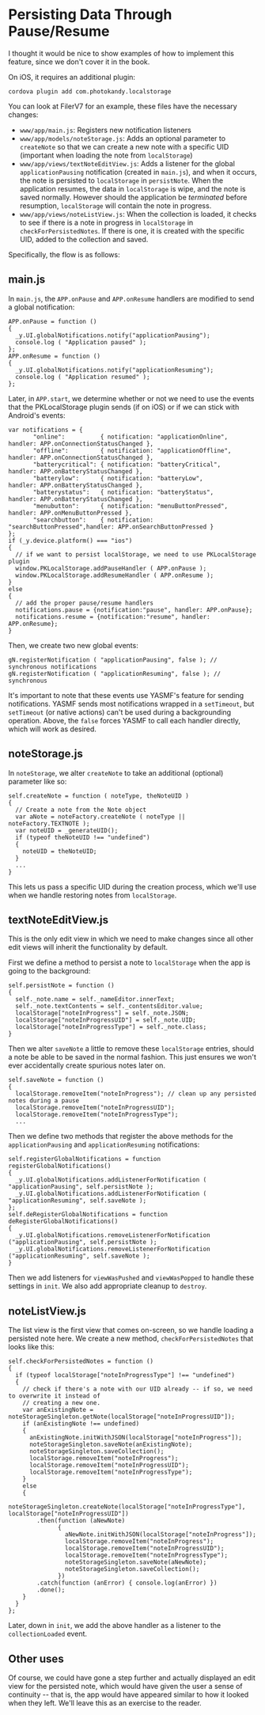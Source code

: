 # Persisting Data Through Pause/Resume

I thought it would be nice to show examples of how to implement this feature, since we don't cover it in the book.

On iOS, it requires an additional plugin:

```
cordova plugin add com.photokandy.localstorage
```

You can look at FilerV7 for an example, these files have the necessary changes:

* `www/app/main.js`: Registers new notification listeners
* `www/app/models/noteStorage.js`: Adds an optional parameter to `createNote` so that we can create a new note with a specific UID (important when loading the note from `localStorage`)
* `www/app/views/textNoteEditView.js`: Adds a listener for the global `applicationPausing` notification (created in `main.js`), and when it occurs, the note is persisted to `localStorage` in `persistNote`. When the application resumes, the data in `localStorage` is wipe, and the note is saved normally. However should the application be *terminated* before resumption, `localStorage` will contain the note in progress.
* `www/app/views/noteListView.js`: When the collection is loaded, it checks to see if there is a note in progress in `localStorage` in `checkForPersistedNotes`. If there is one, it is created with the specific UID, added to the collection and saved.

Specifically, the flow is as follows:

## main.js

In `main.js`, the `APP.onPause` and `APP.onResume` handlers are modified to send a global notification:

```
APP.onPause = function ()
{
  _y.UI.globalNotifications.notify("applicationPausing");
  console.log ( "Application paused" );
};
APP.onResume = function ()
{
  _y.UI.globalNotifications.notify("applicationResuming");
  console.log ( "Application resumed" );
};
```

Later, in `APP.start`, we determine whether or not we need to use the events that the PKLocalStorage plugin sends (if on iOS) or if we can stick with Android's events:

```
var notifications = {
       "online":          { notification: "applicationOnline",  handler: APP.onConnectionStatusChanged },
       "offline":         { notification: "applicationOffline", handler: APP.onConnectionStatusChanged },
       "batterycritical": { notification: "batteryCritical",    handler: APP.onBatteryStatusChanged },
       "batterylow":      { notification: "batteryLow",         handler: APP.onBatteryStatusChanged },
       "batterystatus":   { notification: "batteryStatus",      handler: APP.onBatteryStatusChanged },
       "menubutton":      { notification: "menuButtonPressed",  handler: APP.onMenuButtonPressed },
       "searchbutton":    { notification: "searchButtonPressed",handler: APP.onSearchButtonPressed }
};
if (_y.device.platform() === "ios")
{
  // if we want to persist localStorage, we need to use PKLocalStorage plugin
  window.PKLocalStorage.addPauseHandler ( APP.onPause );
  window.PKLocalStorage.addResumeHandler ( APP.onResume );
}
else
{
  // add the proper pause/resume handlers
  notifications.pause = {notification:"pause", handler: APP.onPause};
  notifications.resume = {notification:"resume", handler: APP.onResume};
}
```

Then, we create two new global events:

```
gN.registerNotification ( "applicationPausing", false ); // synchronous notifications
gN.registerNotification ( "applicationResuming", false ); // synchronous
```
It's important to note that these events use YASMF's feature for sending notifications. YASMF sends most notifications wrapped in a `setTimeout`, but `setTimeout` (or native actions) can't be used during a backgrounding operation. Above, the `false` forces YASMF to call each handler directly, which will work as desired.

## noteStorage.js

In `noteStorage`, we alter `createNote` to take an additional (optional) parameter like so:

```
self.createNote = function ( noteType, theNoteUID )
{
  // Create a note from the Note object
  var aNote = noteFactory.createNote ( noteType || noteFactory.TEXTNOTE );
  var noteUID = _generateUID();
  if (typeof theNoteUID !== "undefined")
  {
    noteUID = theNoteUID;
  }
  ...
}
```
This lets us pass a specific UID during the creation process, which we'll use when we handle restoring notes from `localStorage`.

## textNoteEditView.js

This is the only edit view in which we need to make changes since all other edit views will inherit the functionality by default. 

First we define a method to persist a note to `localStorage` when the app is going to the background:

```
self.persistNote = function ()
{
  self._note.name = self._nameEditor.innerText;
  self._note.textContents = self._contentsEditor.value;
  localStorage["noteInProgress"] = self._note.JSON;
  localStorage["noteInProgressUID"] = self._note.UID;
  localStorage["noteInProgressType"] = self._note.class;
}
```

Then we alter `saveNote` a little to remove these `localStorage` entries, should a note be able to be saved in the normal fashion. This just ensures we won't ever accidentally create spurious notes later on.

```
self.saveNote = function ()
{
  localStorage.removeItem("noteInProgress"); // clean up any persisted notes during a pause
  localStorage.removeItem("noteInProgressUID");
  localStorage.removeItem("noteInProgressType");
  ...
```

Then we define two methods that register the above methods for the `applicationPausing` and `applicationResuming` notifications:

```
self.registerGlobalNotifications = function registerGlobalNotifications()
{
  _y.UI.globalNotifications.addListenerForNotification ( "applicationPausing", self.persistNote );
  _y.UI.globalNotifications.addListenerForNotification ( "applicationResuming", self.saveNote );
};
self.deRegisterGlobalNotifications = function deRegisterGlobalNotifications()
{
  _y.UI.globalNotifications.removeListenerForNotification ("applicationPausing", self.persistNote );
  _y.UI.globalNotifications.removeListenerForNotification ("applicationResuming", self.saveNote );
}
```

Then we add listeners for `viewWasPushed` and `viewWasPopped` to handle these settings in `init`. We also add appropriate cleanup to `destroy`. 

## noteListView.js

The list view is the first view that comes on-screen, so we handle loading a persisted note here. We create a new method, `checkForPersistedNotes` that looks like this:

```
self.checkForPersistedNotes = function ()
{
  if (typeof localStorage["noteInProgressType"] !== "undefined")
  {
    // check if there's a note with our UID already -- if so, we need to overwrite it instead of
    // creating a new one.
    var anExistingNote = noteStorageSingleton.getNote(localStorage["noteInProgressUID"]);
    if (anExistingNote !== undefined)
    {
      anExistingNote.initWithJSON(localStorage["noteInProgress"]);
      noteStorageSingleton.saveNote(anExistingNote);
      noteStorageSingleton.saveCollection();
      localStorage.removeItem("noteInProgress");
      localStorage.removeItem("noteInProgressUID");
      localStorage.removeItem("noteInProgressType");
    }
    else
    {
      noteStorageSingleton.createNote(localStorage["noteInProgressType"], localStorage["noteInProgressUID"])
        .then(function (aNewNote)
              {
                aNewNote.initWithJSON(localStorage["noteInProgress"]);
                localStorage.removeItem("noteInProgress");
                localStorage.removeItem("noteInProgressUID");
                localStorage.removeItem("noteInProgressType");
                noteStorageSingleton.saveNote(aNewNote);
                noteStorageSingleton.saveCollection();
              })
        .catch(function (anError) { console.log(anError) })
        .done();
    }
  }
};
```

Later, down in `init`, we add the above handler as a listener to the `collectionLoaded` event.

## Other uses

Of course, we could have gone a step further and actually displayed an edit view for the persisted note, which would have given the user a sense of continuity -- that is, the app would have appeared similar to how it looked when they left. We'll leave this as an exercise to the reader.

